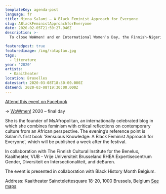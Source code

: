 ```yaml
---
templateKey: agenda-post
language: fr
title: Minna Salami – A Black Feminist Approach for Everyone
slug: ABlackFeministApproachforEveryone
date: 2020-02-05T21:50:27.946Z
description: >-
  To close WoWmen! and on International Women’s Day, the Finnish-Nigerian author Minna Salami will deliver a lecture about her work, followed by a conversation.

featuredpost: true
featuredimage: /img/rataplan.jpg
tags:
  - literature
year: '2020'
artists:
  - Kaaitheater
location: Bruxelles
datestart: 2020-03-08T18:30:00.000Z
dateend: 2020-03-08T19:30:00.000Z
---
```

[Attend this event on Facebook](https://www.facebook.com/events/481676022714881/)


→ [WoWmen!](https://www.facebook.com/events/2535590023389375/) 2020 – final day

She is the founder of MsAfropolitan, an internationally celebrated blog in which she combines feminism with critical reflections on contemporary culture from an African perspective. The evening’s reference point is Salami’s first book 'Sensuous Knowledge: A Black Feminist Approach for Everyone', which will be published a week after the festival.

In collaboration with The Finnish Cultural Institute for the Benelux, Kaaitheater, VUB - Vrije Universiteit Brusseland RHEA Expertisecentrum Gender, Diversiteit en Intersectionaliteit, and deBuren.

The event is presented in collaboration with Black History Month Belgium.

Address: Kaaitheater
Sainctelettesquare 18-20, 1000 Brussels, Belgium [See maps](https://goo.gl/maps/QAcK9ymM9dhA9Ewq7)
